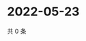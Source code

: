 # 2022-05-23

共 0 条

<!-- BEGIN WEIBO -->
<!-- 最后更新时间 Mon May 23 2022 11:16:51 GMT+0800 (China Standard Time) -->

<!-- END WEIBO -->
